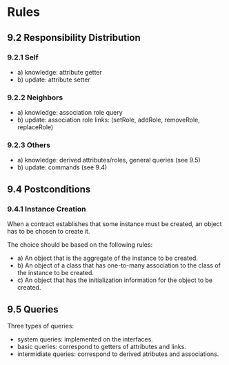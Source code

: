 # Rules

## 9.2 Responsibility Distribution

### 9.2.1 Self

- a) knowledge: attribute getter
- b) update: attribute setter

### 9.2.2 Neighbors

- a) knowledge: association role query
- b) update: association role links: (setRole, addRole, removeRole, replaceRole)

### 9.2.3 Others

- a) knowledge: derived attributes/roles, general queries (see 9.5)
- b) update: commands (see 9.4)

## 9.4 Postconditions

### 9.4.1 Instance Creation

When a contract establishes that some instance must be created, an object has to be chosen to create it.

The choice should be based on the following rules:
- a) An object that is the aggregate of the instance to be created.
- b) An object of a class that has one-to-many association to the class of the instance to be created.
- c) An object that has the initialization information for the object to be created.

## 9.5 Queries

Three types of queries:
- system queries: implemented on the interfaces.
- basic queries: correspond to getters of attributes and links.
- intermidiate queries: correspond to derived atributes and associations.
